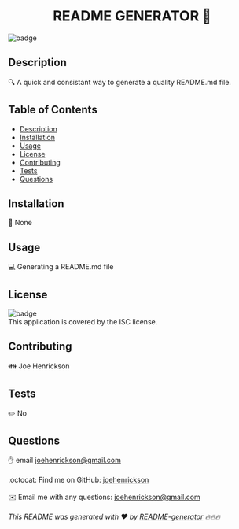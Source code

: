
<h1 align="center">README GENERATOR 👋</h1>

![badge](https://img.shields.io/badge/license-ISC-brightgreen)<br />
## Description
🔍 A quick and consistant way to generate a quality README.md file.
## Table of Contents
- [Description](#description)
- [Installation](#installation)
- [Usage](#usage)
- [License](#license)
- [Contributing](#contributing)
- [Tests](#tests)
- [Questions](#questions)
## Installation
💾 None
## Usage
💻 Generating a README.md file
## License
![badge](https://img.shields.io/badge/license-ISC-brightgreen)
<br />
This application is covered by the ISC license. 
## Contributing
👪 Joe Henrickson
## Tests
✏️ No
## Questions
✋ email joehenrickson@gmail.com<br />
<br />
:octocat: Find me on GitHub: [joehenrickson](https://github.com/joehenrickson)<br />
<br />
✉️ Email me with any questions: joehenrickson@gmail.com<br /><br />
_This README was generated with ❤️ by [README-generator](https://github.com/jpd61/README-generator) 🔥🔥🔥_
  